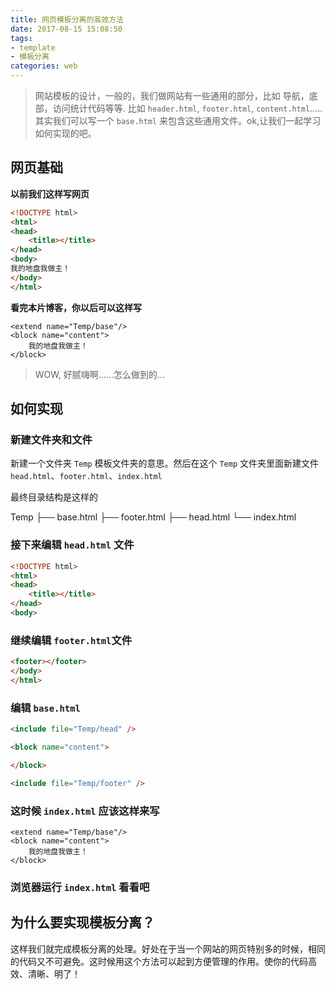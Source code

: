 ```yaml
---
title: 网页模板分离的高效方法
date: 2017-08-15 15:08:50
tags:
- template
- 模板分离
categories: web
---
```

> 网站模板的设计，一般的，我们做网站有一些通用的部分，比如 导航，底部，访问统计代码等等.
比如 `header.html`, `footer.html`, `content.html`.....其实我们可以写一个 `base.html` 来包含这些通用文件。ok,让我们一起学习如何实现的吧。

## 网页基础
**以前我们这样写网页**

```html
<!DOCTYPE html>
<html>
<head>
	<title></title>
</head>
<body>
我的地盘我做主！
</body>
</html>
```

**看完本片博客，你以后可以这样写**

```
<extend name="Temp/base"/>
<block name="content">
	我的地盘我做主！
</block>
```
> WOW, 好腻嗨啊......怎么做到的...

## 如何实现

### 新建文件夹和文件

新建一个文件夹 `Temp` 模板文件夹的意思。然后在这个 `Temp` 文件夹里面新建文件`head.html`、`footer.html`、`index.html`

最终目录结构是这样的


Temp
	├── base.html
	├── footer.html
	├── head.html
	└── index.html


### 接下来编辑 `head.html` 文件

```html
<!DOCTYPE html>
<html>
<head>
	<title></title>
</head>
<body>

```

### 继续编辑 `footer.html`文件

```html
<footer></footer>
</body>
</html>
```

### 编辑 `base.html`

```html
<include file="Temp/head" />

<block name="content">

</block>

<include file="Temp/footer" />
```

### 这时候 `index.html` 应该这样来写

```
<extend name="Temp/base"/>
<block name="content">
	我的地盘我做主！
</block>
```

### 浏览器运行 `index.html` 看看吧

## 为什么要实现模板分离？

这样我们就完成模板分离的处理。好处在于当一个网站的网页特别多的时候，相同的代码又不可避免。这时候用这个方法可以起到方便管理的作用。使你的代码高效、清晰、明了！









